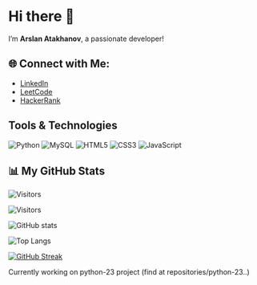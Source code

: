 # Hi there 👋

I’m **Arslan Atakhanov**, a passionate developer!


## 🌐 Connect with Me:

- [LinkedIn](https://www.linkedin.com/in/arslan-atakhanov)
- [LeetCode](https://leetcode.com/u/leo_go/)
- [HackerRank](https://www.hackerrank.com/profile/arslan_atakhanov)

## Tools & Technologies

![Python](https://img.shields.io/badge/Python-3776AB?style=for-the-badge&logo=python&logoColor=white)
![MySQL](https://img.shields.io/badge/MySQL-4479A1?style=for-the-badge&logo=mysql&logoColor=white)
![HTML5](https://img.shields.io/badge/HTML5-E34F26?style=for-the-badge&logo=html5&logoColor=white)
![CSS3](https://img.shields.io/badge/CSS3-1572B6?style=for-the-badge&logo=css3&logoColor=white)
![JavaScript](https://img.shields.io/badge/JavaScript-F7DF1E?style=for-the-badge&logo=javascript&logoColor=black)


## 📊 My GitHub Stats

![Visitors](https://img.shields.io/badge/dynamic/json?color=black&label=Visitors&query=value&url=https://api.countapi.xyz/hit/arslan01000/visits&style=flat-square)

![Visitors](https://visitor-badge.laobi.icu/badge?page_id=arslan01000.arslan01000)

![GitHub stats](https://github-readme-stats.vercel.app/api?username=arslan01000&show_icons=true&locale=en&theme=radical)

![Top Langs](https://github-readme-stats.vercel.app/api/top-langs?username=arslan01000&layout=compact&theme=radical)

[![GitHub Streak](https://streak-stats.demolab.com/?user=arslan01000)](https://git.io/streak-stats)


Currently working on python-23 project (find at repositories/python-23..)
